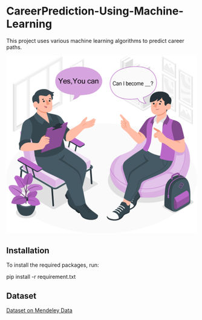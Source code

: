 # CareerPrediction-Using-Machine-Learning
This project uses various machine learning algorithms to predict career paths.

![Example Image](images/Picture1.png)

## Installation

To install the required packages, run:

pip install -r requirement.txt
## Dataset
[Dataset on Mendeley Data](https://data.mendeley.com/datasets/5z68cvxssn/1)
